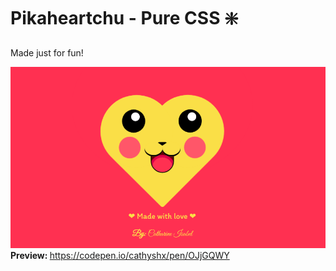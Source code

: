 # Pikaheartchu - Pure CSS :sparkle:
<p>Made just for fun!</p>
<img src="./img/img.png">
<strong>Preview: </strong><a href="https://codepen.io/cathyshx/pen/OJjGQWY">https://codepen.io/cathyshx/pen/OJjGQWY</a>
